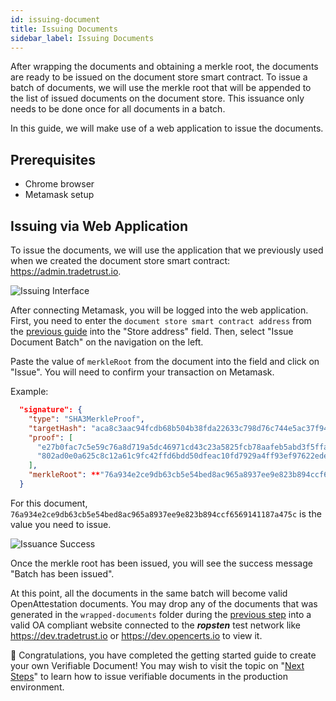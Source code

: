 ```yaml
---
id: issuing-document
title: Issuing Documents
sidebar_label: Issuing Documents
---
```


After wrapping the documents and obtaining a merkle root, the documents are ready to be issued on the document store smart contract. To issue a batch of documents, we will use the merkle root that will be appended to the list of issued documents on the document store. This issuance only needs to be done once for all documents in a batch.

In this guide, we will make use of a web application to issue the documents.

## Prerequisites

- Chrome browser
- Metamask setup

## Issuing via Web Application

To issue the documents, we will use the application that we previously used when we created the document store smart contract: <https://admin.tradetrust.io>.

![Issuing Interface](/docs/verifiable-document/issuing-document/issuing.png)

After connecting Metamask, you will be logged into the web application. First, you need to enter the `document store smart contract address` from the [previous guide](/docs/verifiable-document/document-store/) into the "Store address" field. Then, select "Issue Document Batch" on the navigation on the left.

Paste the value of `merkleRoot` from the document into the field and click on "Issue". You will need to confirm your transaction on Metamask.

Example: 

```json
  "signature": {
    "type": "SHA3MerkleProof",
    "targetHash": "aca8c3aac94fcdb68b504b38fda22633c798d76c744e5ac37f945c314f03637a",
    "proof": [
      "e27b0fac7c5e59c76a8d719a5dc46971cd43c23a5825fcb78aafeb5abd3f5ffa",
      "802ad0e0a625c8c12a61c9fc42ffd6bdd50dfeac10fd7929a4ff93ef97622ede"
    ],
    "merkleRoot": **"76a934e2ce9db63cb5e54bed8ac965a8937ee9e823b894ccf6569141187a475c"**
  }
```

For this document, `76a934e2ce9db63cb5e54bed8ac965a8937ee9e823b894ccf6569141187a475c` is the value you need to issue.

![Issuance Success](/docs/verifiable-document/issuing-document/success.png)

Once the merkle root has been issued, you will see the success message "Batch has been issued".

At this point, all the documents in the same batch will become valid OpenAttestation documents. You may drop any of the documents that was generated in the `wrapped-documents` folder during the [previous step](/docs/verifiable-document/document-data) into a valid OA compliant website connected to the **_ropsten_** test network like https://dev.tradetrust.io or https://dev.opencerts.io to view it.

🎉 Congratulations, you have completed the getting started guide to create your own Verifiable Document! You may wish to visit the topic on "[Next Steps](/docs/verifiable-document/next-steps)" to learn how to issue verifiable documents in the production environment.
